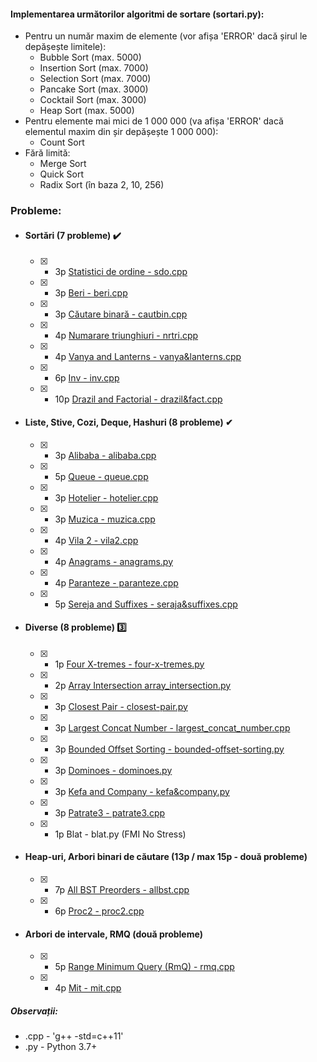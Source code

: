 #### Implementarea următorilor algoritmi de sortare (sortari.py):
* Pentru un număr maxim de elemente (vor afișa 'ERROR' dacă șirul le depășește limitele):
  * Bubble Sort (max. 5000)
  * Insertion Sort (max. 7000)
  * Selection Sort (max. 7000)
  * Pancake Sort (max. 3000)
  * Cocktail Sort (max. 3000)
  * Heap Sort (max. 5000)
* Pentru elemente mai mici de 1 000 000 (va afișa 'ERROR' dacă elementul maxim din șir depășește 1 000 000):
  * Count Sort
* Fără limită:
  * Merge Sort
  * Quick Sort
  * Radix Sort (în baza 2, 10, 256)

### Probleme:

* #### Sortări (7 probleme) ✔️
	* [x] - 3p [Statistici de ordine - sdo.cpp](https://www.infoarena.ro/problema/sdo) 
	* [x] - 3p [Beri - beri.cpp](https://www.infoarena.ro/problema/beri) 
	* [x] - 3p [Căutare binară - cautbin.cpp](https://www.infoarena.ro/problema/cautbin) 
	* [x] - 4p [Numarare triunghiuri - nrtri.cpp](https://www.infoarena.ro/problema/nrtri)
	* [x] - 4p [Vanya and Lanterns - vanya&lanterns.cpp](https://codeforces.com/problemset/problem/492/B) 
	* [x] - 6p [Inv - inv.cpp](https://www.infoarena.ro/problema/inv) 
	* [x] - 10p [Drazil and Factorial - drazil&fact.cpp](https://codeforces.com/problemset/problem/515/C) 

* #### Liste, Stive, Cozi, Deque, Hashuri (8 probleme) ✔
	* [x] - 3p [Alibaba - alibaba.cpp](https://www.infoarena.ro/problema/alibaba) 
	* [x] - 5p [Queue - queue.cpp](https://www.infoarena.ro/problema/queue) 
	* [x] - 3p [Hotelier - hotelier.cpp](https://codeforces.com/problemset/problem/1200/A) 
	* [x] - 3p [Muzica - muzica.cpp](https://www.infoarena.ro/problema/muzica) 
	* [x] - 4p [Vila 2 - vila2.cpp](https://www.infoarena.ro/problema/vila2)
	* [x] - 4p [Anagrams - anagrams.py](https://csacademy.com/contest/archive/task/anagrams/statement/) 
	* [x] - 4p [Paranteze - paranteze.cpp](https://www.infoarena.ro/problema/paranteze) 
	* [x] - 5p [Sereja and Suffixes - seraja&suffixes.cpp](https://codeforces.com/problemset/problem/368/B) 
	
* #### Diverse (8 probleme) 3️⃣
	* [x] - 1p [Four X-tremes - four-x-tremes.py](https://csacademy.com/contest/interview-archive/task/four-x-tremes/)
	* [x] - 2p [Array Intersection array_intersection.py](https://www.csacademy.com/contest/interview-archive/task/array-intersection/)
	* [x] - 3p [Closest Pair - closest-pair.py](https://csacademy.com/contest/interview-archive/task/closest-pair/) 
	* [x] - 3p [Largest Concat Number - largest_concat_number.cpp](https://csacademy.com/contest/interview-archive/task/largest-concat-number/) 
	* [x] - 3p [Bounded Offset Sorting - bounded-offset-sorting.py](https://csacademy.com/contest/interview-archive/task/Bounded-offset-sorting/) 
	* [x] - 3p [Dominoes - dominoes.py](https://csacademy.com/contest/archive/task/dominoes/statement/) 
	* [x] - 3p [Kefa and Company - kefa&company.py](https://codeforces.com/contest/580/problem/B) 
	* [x] - 3p [Patrate3 - patrate3.cpp](https://www.infoarena.ro/problema/patrate3) 
	* [x] - 1p Blat - blat.py (FMI No Stress)

* #### Heap-uri, Arbori binari de căutare (13p / max 15p - două probleme) 
	* [x] - 7p [All BST Preorders - allbst.cpp](https://csacademy.com/contest/interview-archive/task/all-bst-preorders/)
	* [x] - 6p [Proc2 - proc2.cpp](https://www.infoarena.ro/problema/proc2)

* #### Arbori de intervale, RMQ (două probleme)
	* [x] - 5p [Range Minimum Query (RmQ) - rmq.cpp](https://www.infoarena.ro/problema/rmq) 
	* [x] - 4p [Mit - mit.cpp](https://www.infoarena.ro/problema/mit) 

##### Observații:
* .cpp - 'g++ -std=c++11'
* .py - Python 3.7+
